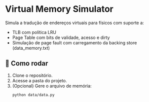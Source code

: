 # Virtual Memory Simulator

Simula a tradução de endereços virtuais para físicos com suporte a:

- TLB com política LRU
- Page Table com bits de validade, acesso e dirty
- Simulação de page fault com carregamento da backing store (data_memory.txt)

## 🚀 Como rodar

1. Clone o repositório.
2. Acesse a pasta do projeto.
3. (Opcional) Gere o arquivo de memória:
   ```bash
   python data/data.py
